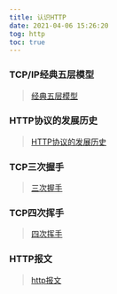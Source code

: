 ```yaml
---
title: 认识HTTP
date: 2021-04-06 15:26:20
tog: http
toc: true
---
```


### TCP/IP经典五层模型
>[经典五层模型](/All/http/know/fiveModel "经典五层模型")

### HTTP协议的发展历史
>[HTTP协议的发展历史](/All/http/know/httpHistory "HTTP协议的发展历史")

### TCP三次握手
>[三次握手](/All/http/know/handshaking "三次握手")

### TCP四次挥手
>[四次挥手](/All/http/know/wave "四次挥手")

### HTTP报文
>[http报文](/All/http/know/message "http报文")